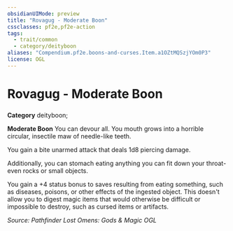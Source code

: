 ```yaml
---
obsidianUIMode: preview
title: "Rovagug - Moderate Boon"
cssclasses: pf2e,pf2e-action
tags:
  - trait/common
  - category/deityboon
aliases: "Compendium.pf2e.boons-and-curses.Item.a1OZtMQSzjYOm0P3"
license: OGL
---
```

# Rovagug - Moderate Boon

### 

**Category** deityboon; 




**Moderate Boon** You can devour all. You mouth grows into a horrible circular, insectile maw of needle-like teeth.

You gain a bite unarmed attack that deals 1d8 piercing damage.

Additionally, you can stomach eating anything you can fit down your throat-even rocks or small objects.

You gain a +4 status bonus to saves resulting from eating something, such as diseases, poisons, or other effects of the ingested object. This doesn't allow you to digest magic items that would otherwise be difficult or impossible to destroy, such as cursed items or artifacts.

*Source: Pathfinder Lost Omens: Gods & Magic*
*OGL*